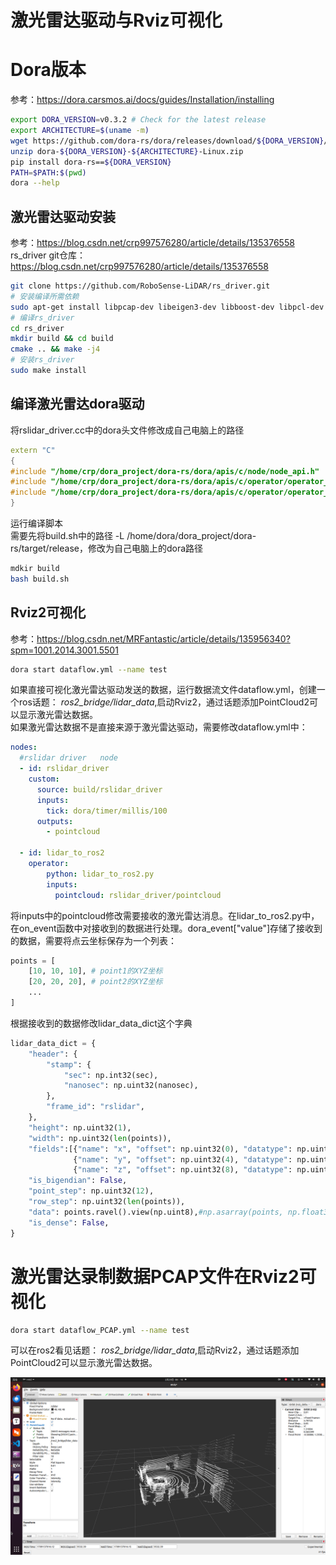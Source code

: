 # 激光雷达驱动与Rviz可视化
# Dora版本

参考：https://dora.carsmos.ai/docs/guides/Installation/installing

```bash
export DORA_VERSION=v0.3.2 # Check for the latest release
export ARCHITECTURE=$(uname -m)
wget https://github.com/dora-rs/dora/releases/download/${DORA_VERSION}/dora-${DORA_VERSION}-${ARCHITECTURE}-Linux.zip
unzip dora-${DORA_VERSION}-${ARCHITECTURE}-Linux.zip
pip install dora-rs==${DORA_VERSION}
PATH=$PATH:$(pwd)
dora --help
```

## 激光雷达驱动安装

参考：https://blog.csdn.net/crp997576280/article/details/135376558
rs_driver git仓库：https://blog.csdn.net/crp997576280/article/details/135376558

```bash
git clone https://github.com/RoboSense-LiDAR/rs_driver.git
# 安装编译所需依赖
sudo apt-get install libpcap-dev libeigen3-dev libboost-dev libpcl-dev
# 编译rs_driver
cd rs_driver
mkdir build && cd build
cmake .. && make -j4
# 安装rs_driver
sudo make install
```
## 编译激光雷达dora驱动
将rslidar_driver.cc中的dora头文件修改成自己电脑上的路径
```cpp
extern "C"
{
#include "/home/crp/dora_project/dora-rs/dora/apis/c/node/node_api.h"   
#include "/home/crp/dora_project/dora-rs/dora/apis/c/operator/operator_api.h"
#include "/home/crp/dora_project/dora-rs/dora/apis/c/operator/operator_types.h"
}
```
运行编译脚本</br>
需要先将build.sh中的路径 -L /home/dora/dora_project/dora-rs/target/release，修改为自己电脑上的dora路径
```bash
mdkir build
bash build.sh
```
## Rviz2可视化
参考：https://blog.csdn.net/MRFantastic/article/details/135956340?spm=1001.2014.3001.5501
```bash
dora start dataflow.yml --name test
```
如果直接可视化激光雷达驱动发送的数据，运行数据流文件dataflow.yml，创建一个ros话题： *ros2_bridge/lidar_data*,启动Rviz2，通过话题添加PointCloud2可以显示激光雷达数据。<br>
如果激光雷达数据不是直接来源于激光雷达驱动，需要修改dataflow.yml中：

```yaml
nodes:
  #rslidar driver   node
  - id: rslidar_driver
    custom:
      source: build/rslidar_driver
      inputs:
        tick: dora/timer/millis/100
      outputs:
        - pointcloud

  - id: lidar_to_ros2
    operator:
        python: lidar_to_ros2.py
        inputs:
          pointcloud: rslidar_driver/pointcloud
```
将inputs中的pointcloud修改需要接收的激光雷达消息。在lidar_to_ros2.py中，在on_event函数中对接收到的数据进行处理。dora_event["value"]存储了接收到的数据，需要将点云坐标保存为一个列表：
```python
points = [
    [10, 10, 10], # point1的XYZ坐标
    [20, 20, 20], # point2的XYZ坐标
    ...
]
```
根据接收到的数据修改lidar_data_dict这个字典
```python
lidar_data_dict = {
    "header": {
        "stamp": {
            "sec": np.int32(sec),
            "nanosec": np.uint32(nanosec),
        },
        "frame_id": "rslidar",
    },
    "height": np.uint32(1),
    "width": np.uint32(len(points)),
    "fields":[{"name": "x", "offset": np.uint32(0), "datatype": np.uint8(7), "count": np.uint32(1)}, 
              {"name": "y", "offset": np.uint32(4), "datatype": np.uint8(7), "count": np.uint32(1)},
              {"name": "z", "offset": np.uint32(8), "datatype": np.uint8(7), "count": np.uint32(1)},],
    "is_bigendian": False,
    "point_step": np.uint32(12),
    "row_step": np.uint32(len(points)),
    "data": points.ravel().view(np.uint8),#np.asarray(points, np.float32).ravel().view(np.uint8),
    "is_dense": False,
}
```

# 激光雷达录制数据PCAP文件在Rviz2可视化

```bash
dora start dataflow_PCAP.yml --name test
```

可以在ros2看见话题： *ros2_bridge/lidar_data*,启动Rviz2，通过话题添加PointCloud2可以显示激光雷达数据。

![1](./figure/1.png)